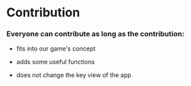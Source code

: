 # Contribution
### Everyone can contribute as long as the contribution:
- fits into our game's concept

- adds some useful functions

- does not change the key view of the app
